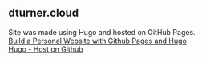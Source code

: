 ## dturner.cloud

Site was made using Hugo and hosted on GitHub Pages.\
[Build a Personal Website with Github Pages and Hugo](https://levelup.gitconnected.com/build-a-personal-website-with-github-pages-and-hugo-6c68592204c7)\
[Hugo - Host on Github](https://gohugo.io/hosting-and-deployment/hosting-on-github/)
